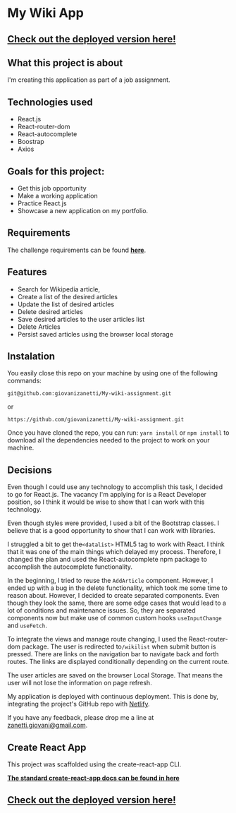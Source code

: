 # My Wiki App

## [Check out the deployed version here!](https://giovani-zanett-my-wiki.netlify.app/)

## What this project is about

I'm creating this application as part of a job assignment.

## Technologies used

- React.js
- React-router-dom
- React-autocomplete
- Boostrap
- Axios

## Goals for this project:

- Get this job opportunity
- Make a working application
- Practice React.js
- Showcase a new application on my portfolio.

## Requirements

The challenge requirements can be found **[here](./challenge_instructions.pdf)**.

## Features

- Search for Wikipedia article,
- Create a list of the desired articles
- Update the list of desired articles
- Delete desired articles
- Save desired articles to the user articles list
- Delete Articles
- Persist saved articles using the browser local storage

## Instalation

You easily close this repo on your machine by using one of the following commands:

`git@github.com:giovanizanetti/My-wiki-assignment.git`

or

`https://github.com/giovanizanetti/My-wiki-assignment.git`

Once you have cloned the repo, you can run:
`yarn install` or `npm install` to download all the dependencies needed to the project to work on your machine.

## Decisions

Even though I could use any technology to accomplish this task, I decided to go for React.js. The vacancy I'm applying for is a React Developer position, so I think it would be wise to show that I can work with this technology.

Even though styles were provided, I used a bit of the Bootstrap classes. I believe that is a good opportunity to show that I can work with libraries.

I struggled a bit to get the`<datalist>` HTML5 tag to work with React. I think that it was one of the main things which delayed my process. Therefore, I changed the plan and used the React-autocomplete npm package to accomplish the autocomplete functionality.

In the beginning, I tried to reuse the `AddArticle` component. However, I ended up with a bug in the delete functionality, which took me some time to reason about. However, I decided to create separated components. Even though they look the same, there are some edge cases that would lead to a lot of conditions and maintenance issues. So, they are separated components now but make use of common custom hooks
`useInputChange` and `useFetch`.

To integrate the views and manage route changing, I used the React-router-dom package. The user is redirected to`/wikilist` when submit button is pressed. There are links on the navigation bar to navigate back and forth routes. The links are displayed conditionally depending on the current route.

The user articles are saved on the browser Local Storage. That means the user will not lose the information on page refresh.

My application is deployed with continuous deployment. This is done by, integrating the project's GitHub repo with [Netlify](https://www.netlify.com/).

If you have any feedback, please drop me a line at zanetti.giovani@gmail.com.

## Create React App

This project was scaffolded using the create-react-app CLI.

**[The standard create-react-app docs can be found in here](./REACT-README.md)**

## [Check out the deployed version here!](https://giovani-zanett-my-wiki.netlify.app/)
